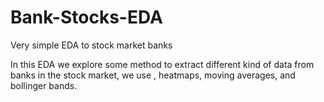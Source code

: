 # Bank-Stocks-EDA
Very simple EDA to stock market banks

In this EDA we explore some method to extract different kind of data from banks in the stock market, we use , heatmaps, moving averages, and bollinger bands. 
